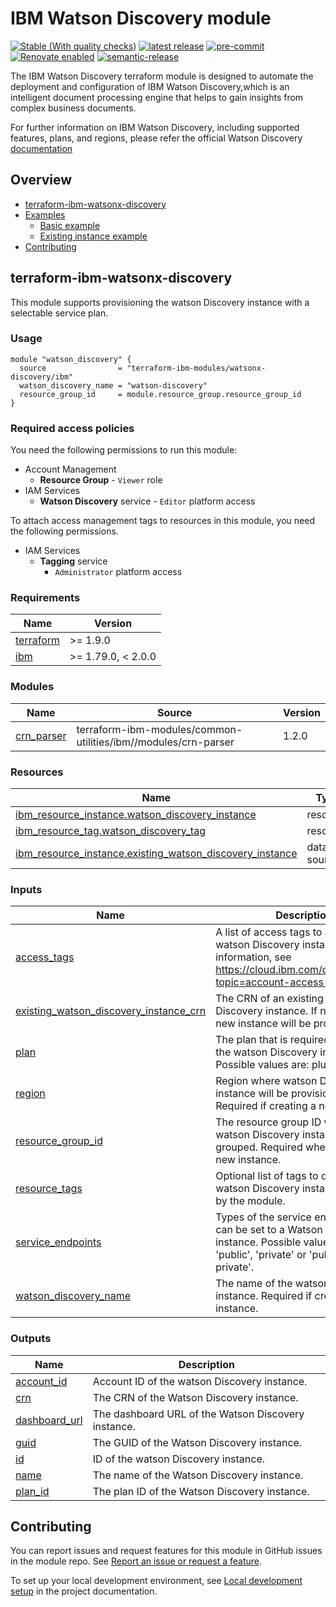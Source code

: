 <!-- Update this title with a descriptive name. Use sentence case. -->
# IBM Watson Discovery module

<!--
Update status and "latest release" badges:
  1. For the status options, see https://terraform-ibm-modules.github.io/documentation/#/badge-status
  2. Update the "latest release" badge to point to the correct module's repo. Replace "terraform-ibm-module-template" in two places.
-->
[![Stable (With quality checks)](https://img.shields.io/badge/Status-Stable%20(With%20quality%20checks)-green)](https://terraform-ibm-modules.github.io/documentation/#/badge-status)
[![latest release](https://img.shields.io/github/v/release/terraform-ibm-modules/terraform-ibm-watsonx-discovery?logo=GitHub&sort=semver)](https://github.com/terraform-ibm-modules/terraform-ibm-watsonx-discovery/releases/latest)
[![pre-commit](https://img.shields.io/badge/pre--commit-enabled-brightgreen?logo=pre-commit&logoColor=white)](https://github.com/pre-commit/pre-commit)
[![Renovate enabled](https://img.shields.io/badge/renovate-enabled-brightgreen.svg)](https://renovatebot.com/)
[![semantic-release](https://img.shields.io/badge/%20%20%F0%9F%93%A6%F0%9F%9A%80-semantic--release-e10079.svg)](https://github.com/semantic-release/semantic-release)

<!--
Add a description of modules in this repo.
Expand on the repo short description in the .github/settings.yml file.

For information, see "Module names and descriptions" at
https://terraform-ibm-modules.github.io/documentation/#/implementation-guidelines?id=module-names-and-descriptions
-->
The IBM Watson Discovery terraform module is designed to automate the deployment and configuration of IBM Watson Discovery,which is an intelligent document processing engine that helps to gain insights from complex business documents.

For further information on IBM Watson Discovery, including supported features, plans, and regions, please refer the official Watson Discovery [documentation](https://cloud.ibm.com/docs/discovery-data?topic=discovery-data-about)

<!-- The following content is automatically populated by the pre-commit hook -->
<!-- BEGIN OVERVIEW HOOK -->
## Overview
* [terraform-ibm-watsonx-discovery](#terraform-ibm-watsonx-discovery)
* [Examples](./examples)
    * [Basic example](./examples/basic)
    * [Existing instance example](./examples/existing-instance)
* [Contributing](#contributing)
<!-- END OVERVIEW HOOK -->


<!--
If this repo contains any reference architectures, uncomment the heading below and link to them.
(Usually in the `/reference-architectures` directory.)
See "Reference architecture" in the public documentation at
https://terraform-ibm-modules.github.io/documentation/#/implementation-guidelines?id=reference-architecture
-->
<!-- ## Reference architectures -->


<!-- Replace this heading with the name of the root level module (the repo name) -->
## terraform-ibm-watsonx-discovery

This module supports provisioning the watson Discovery instance with a selectable service plan.

### Usage

<!--
Add an example of the use of the module in the following code block.

Use real values instead of "var.<var_name>" or other placeholder values
unless real values don't help users know what to change.
-->

```hcl
module "watson_discovery" {
  source                = "terraform-ibm-modules/watsonx-discovery/ibm"
  watson_discovery_name = "watson-discovery"
  resource_group_id     = module.resource_group.resource_group_id
}

```

### Required access policies

<!-- PERMISSIONS REQUIRED TO RUN MODULE
If this module requires permissions, uncomment the following block and update
the sample permissions, following the format.
Replace the 'Sample IBM Cloud' service and roles with applicable values.
The required information can usually be found in the services official
IBM Cloud documentation.
To view all available service permissions, you can go in the
console at Manage > Access (IAM) > Access groups and click into an existing group
(or create a new one) and in the 'Access' tab click 'Assign access'.
-->

You need the following permissions to run this module:

* Account Management
  * **Resource Group**
        - `Viewer` role
* IAM Services
  * **Watson Discovery** service
        - `Editor` platform access

To attach access management tags to resources in this module, you need the following permissions.

- IAM Services
    - **Tagging** service
        - `Administrator` platform access

<!-- NO PERMISSIONS FOR MODULE
If no permissions are required for the module, uncomment the following
statement instead the previous block.
-->

<!-- No permissions are needed to run this module.-->


<!-- The following content is automatically populated by the pre-commit hook -->
<!-- BEGINNING OF PRE-COMMIT-TERRAFORM DOCS HOOK -->
### Requirements

| Name | Version |
|------|---------|
| <a name="requirement_terraform"></a> [terraform](#requirement\_terraform) | >= 1.9.0 |
| <a name="requirement_ibm"></a> [ibm](#requirement\_ibm) | >= 1.79.0, < 2.0.0 |

### Modules

| Name | Source | Version |
|------|--------|---------|
| <a name="module_crn_parser"></a> [crn\_parser](#module\_crn\_parser) | terraform-ibm-modules/common-utilities/ibm//modules/crn-parser | 1.2.0 |

### Resources

| Name | Type |
|------|------|
| [ibm_resource_instance.watson_discovery_instance](https://registry.terraform.io/providers/IBM-Cloud/ibm/latest/docs/resources/resource_instance) | resource |
| [ibm_resource_tag.watson_discovery_tag](https://registry.terraform.io/providers/IBM-Cloud/ibm/latest/docs/resources/resource_tag) | resource |
| [ibm_resource_instance.existing_watson_discovery_instance](https://registry.terraform.io/providers/IBM-Cloud/ibm/latest/docs/data-sources/resource_instance) | data source |

### Inputs

| Name | Description | Type | Default | Required |
|------|-------------|------|---------|:--------:|
| <a name="input_access_tags"></a> [access\_tags](#input\_access\_tags) | A list of access tags to apply to the watson Discovery instance. For more information, see https://cloud.ibm.com/docs/account?topic=account-access-tags-tutorial. | `list(string)` | `[]` | no |
| <a name="input_existing_watson_discovery_instance_crn"></a> [existing\_watson\_discovery\_instance\_crn](#input\_existing\_watson\_discovery\_instance\_crn) | The CRN of an existing watson Discovery instance. If not provided, a new instance will be provisioned. | `string` | `null` | no |
| <a name="input_plan"></a> [plan](#input\_plan) | The plan that is required to provision the watson Discovery instance. Possible values are: plus, enterprise. | `string` | `"plus"` | no |
| <a name="input_region"></a> [region](#input\_region) | Region where watson Discovery instance will be provisioned. Required if creating a new instance. | `string` | `"us-south"` | no |
| <a name="input_resource_group_id"></a> [resource\_group\_id](#input\_resource\_group\_id) | The resource group ID where the watson Discovery instance will be grouped. Required when creating a new instance. | `string` | `null` | no |
| <a name="input_resource_tags"></a> [resource\_tags](#input\_resource\_tags) | Optional list of tags to describe the watson Discovery instance created by the module. | `list(string)` | `[]` | no |
| <a name="input_service_endpoints"></a> [service\_endpoints](#input\_service\_endpoints) | Types of the service endpoints that can be set to a Watson Discovery instance. Possible values are : 'public', 'private' or 'public-and-private'. | `string` | `"public-and-private"` | no |
| <a name="input_watson_discovery_name"></a> [watson\_discovery\_name](#input\_watson\_discovery\_name) | The name of the watson Discovery instance. Required if creating a new instance. | `string` | `null` | no |

### Outputs

| Name | Description |
|------|-------------|
| <a name="output_account_id"></a> [account\_id](#output\_account\_id) | Account ID of the watson Discovery instance. |
| <a name="output_crn"></a> [crn](#output\_crn) | The CRN of the Watson Discovery instance. |
| <a name="output_dashboard_url"></a> [dashboard\_url](#output\_dashboard\_url) | The dashboard URL of the Watson Discovery instance. |
| <a name="output_guid"></a> [guid](#output\_guid) | The GUID of the Watson Discovery instance. |
| <a name="output_id"></a> [id](#output\_id) | ID of the watson Discovery instance. |
| <a name="output_name"></a> [name](#output\_name) | The name of the Watson Discovery instance. |
| <a name="output_plan_id"></a> [plan\_id](#output\_plan\_id) | The plan ID of the Watson Discovery instance. |
<!-- END OF PRE-COMMIT-TERRAFORM DOCS HOOK -->

<!-- Leave this section as is so that your module has a link to local development environment set-up steps for contributors to follow -->
## Contributing

You can report issues and request features for this module in GitHub issues in the module repo. See [Report an issue or request a feature](https://github.com/terraform-ibm-modules/.github/blob/main/.github/SUPPORT.md).

To set up your local development environment, see [Local development setup](https://terraform-ibm-modules.github.io/documentation/#/local-dev-setup) in the project documentation.
